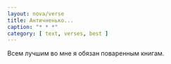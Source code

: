 ```yaml
---
layout: nova/verse
title: Античненько...
caption: "* * *"
category: [ text, verses, best ]
---
```

Всем лучшим во мне я обязан поваренным книгам.
